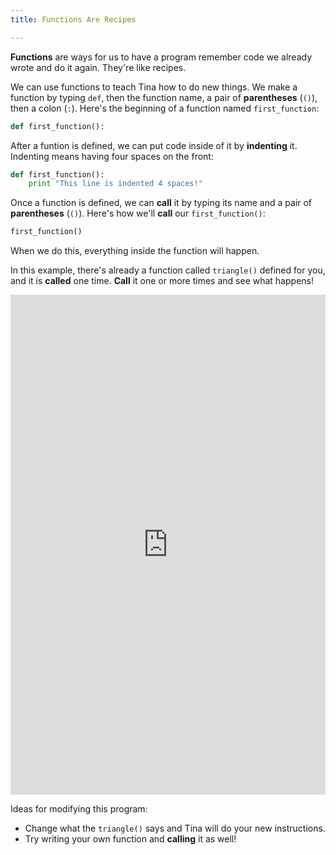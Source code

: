 ```yaml
---
title: Functions Are Recipes

---
```



**Functions** are ways for us to have a program remember code we already wrote and do it again.  They're like recipes.

We can use functions to teach Tina how to do new things.  We make a function by typing `def`, then the function name, a pair of **parentheses** (`()`), then a colon (`:`).  Here's the beginning of a function named `first_function`:

```python
def first_function():
```

After a funtion is defined, we can put code inside of it by **indenting** it.  Indenting means having four spaces on the front:

```python
def first_function():
    print "This line is indented 4 spaces!"
```

Once a function is defined, we can **call** it by typing its name and a pair of **parentheses** (`()`).  Here's how we'll **call** our `first_function()`:

```python
first_function()
```
When we do this, everything inside the function will happen.

In this example, there's already a function called `triangle()` defined for you, and it is **called** one time.  **Call** it one or more times and see what happens!

<iframe width="100%" height="800" src="https://trinket.io/tools/1.0/jekyll/embed/python#code=import%20turtle%0Atina%3Dturtle.Turtle%28%29%0Atina.shape%28%27turtle%27%29%0Atina.color%28%27purple%27%29%0A%0Adef%20triangle%28%29%3A%0A%20%20%20%20tina.left%2860%29%0A%20%20%20%20tina.forward%2830%29%0A%20%20%20%20tina.left%28120%29%0A%20%20%20%20tina.forward%2830%29%0A%20%20%20%20tina.left%28120%29%0A%20%20%20%20tina.forward%2830%29%0A%0Atriangle%28%29" frameborder="0" marginwidth="0" marginheight="0" allowfullscreen></iframe>

Ideas for modifying this program:
* Change what the `triangle()` says and Tina will do your new instructions.
* Try writing your own function and **calling** it as well!

